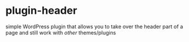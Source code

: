 # plugin-header
simple WordPress plugin that allows you to take over the header part of a page and still work with *other* themes/plugins
